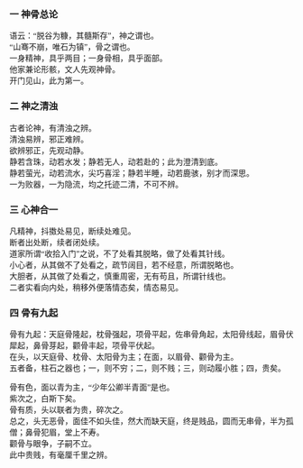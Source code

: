 <font face=楷体>

### 一 神骨总论




语云：“脱谷为糠，其髓斯存”，神之谓也。  
“山骞不崩，唯石为镇”，骨之谓也。  
一身精神，具乎两目；一身骨相，具乎面部。  
他家兼论形骸，文人先观神骨。  
开门见山，此为第一。  



### 二 神之清浊




古者论神，有清浊之辨。  
清浊易辨，邪正难辨。  
欲辨邪正，先观动静。  
静若含珠，动若水发；静若无人，动若赴的；此为澄清到底。  
静若萤光，动若流水，尖巧喜淫；静若半睡，动若鹿骇，别才而深思。  
一为败器，一为隐流，均之托迹二清，不可不辨。  



### 三 心神合一




凡精神，抖擞处易见，断续处难见。  
断者出处断，续者闭处续。  
道家所谓“收拾入门”之说，不了处看其脱略，做了处看其针线。  
小心者，从其做不了处看之，疏节阔目，若不经意，所谓脱略也。  
大胆者，从其做了处看之，慎重周密，无有苟且，所谓针线也。  
二者实看向内处，稍移外便落情态矣，情态易见。  




### 四 骨有九起




骨有九起：天庭骨隆起，枕骨强起，项骨平起，佐串骨角起，太阳骨线起，眉骨伏犀起，鼻骨芽起，颧骨丰起，项骨平伏起。  
在头，以天庭骨、枕骨、太阳骨为主；在面，以眉骨、颧骨为主。  
五者备，柱石之器也；一，则不穷；二，则不贱；三，则动履小胜；四，贵矣。  


骨有色，面以青为主，“少年公卿半青面”是也。  
紫次之，白斯下矣。  
骨有质，头以联者为贵，碎次之。  
总之，头无恶骨，面佳不如头佳，然大而缺天庭，终是贱品，圆而无串骨，半为孤僧；鼻骨犯眉，堂上不寿。  
颧骨与眼争，子嗣不立。  
此中贵贱，有毫厘千里之辨。  


</font>
